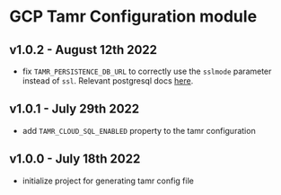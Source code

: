 # GCP Tamr Configuration module

## v1.0.2 - August 12th 2022
* fix `TAMR_PERSISTENCE_DB_URL` to correctly use the `sslmode` parameter instead of `ssl`. Relevant postgresql docs [here](https://www.postgresql.org/docs/current/libpq-ssl.html#LIBPQ-SSL-SSLMODE-STATEMENTS).

## v1.0.1 - July 29th 2022
* add `TAMR_CLOUD_SQL_ENABLED` property to the tamr configuration

## v1.0.0 - July 18th 2022
* initialize project for generating tamr config file
